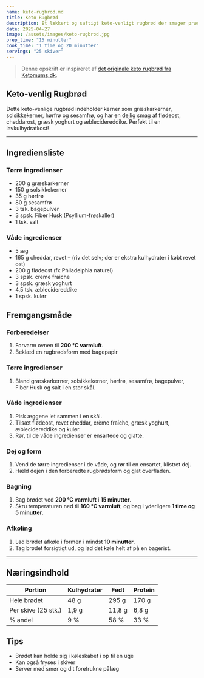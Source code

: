 ```yaml
---
name: keto-rugbrod.md
title: Keto Rugbrød
description: Et lækkert og saftigt keto-venligt rugbrød der smager præcis som det ægte rugbrød.
date: 2025-04-27
image: /assets/images/keto-rugbrod.jpg
prep_time: "15 minutter"
cook_time: "1 time og 20 minutter"
servings: "25 skiver"
---
```


> Denne opskrift er inspireret af [det originale keto rugbrød fra Ketomums.dk](https://ketomums.dk/keto-frokost/det-absolut-bedste-keto-rugbroed-smager-fuldstaendig-som-alm-rugbroed/).

## Keto-venlig Rugbrød

Dette keto-venlige rugbrød indeholder kerner som græskarkerner, solsikkekerner, hørfrø og sesamfrø, og har en dejlig smag af flødeost, cheddarost, græsk yoghurt og æblecidereddike. Perfekt til en lavkulhydratkost!

---

## Ingrediensliste

### Tørre ingredienser

- 200 g græskarkerner
- 150 g solsikkekerner
- 35 g hørfrø
- 80 g sesamfrø
- 3 tsk. bagepulver
- 3 spsk. Fiber Husk (Psyllium-frøskaller)
- 1 tsk. salt

### Våde ingredienser

- 5 æg
- 165 g cheddar, revet – (riv det selv; der er ekstra kulhydrater i købt revet ost)
- 200 g flødeost (fx Philadelphia naturel)
- 3 spsk. creme fraiche
- 3 spsk. græsk yoghurt
- 4,5 tsk. æblecidereddike
- 1 spsk. kulør

## Fremgangsmåde

### Forberedelser

1. Forvarm ovnen til **200 °C varmluft**.
2. Beklæd en rugbrødsform med bagepapir

### Tørre ingredienser

1. Bland græskarkerner, solsikkekerner, hørfrø, sesamfrø, bagepulver, Fiber Husk og salt i en stor skål.

### Våde ingredienser

1. Pisk æggene let sammen i en skål.
2. Tilsæt flødeost, revet cheddar, crème fraîche, græsk yoghurt, æblecidereddike og kulør.
3. Rør, til de våde ingredienser er ensartede og glatte.

### Dej og form

1. Vend de tørre ingredienser i de våde, og rør til en ensartet, klistret dej.
2. Hæld dejen i den forberedte rugbrødsform og glat overfladen.

### Bagning

1. Bag brødet ved **200 °C varmluft** i **15 minutter**.
2. Skru temperaturen ned til **160 °C varmluft**, og bag i yderligere **1 time og 5 minutter**.

### Afkøling

1. Lad brødet afkøle i formen i mindst **10 minutter**.
2. Tag brødet forsigtigt ud, og lad det køle helt af på en bagerist.

---

## Næringsindhold

<div class="bg-white rounded-lg shadow overflow-hidden my-4">
  <table class="min-w-full">
    <thead class="bg-green-50">
      <tr>
        <th class="px-6 py-3 text-left text-sm font-semibold text-gray-700">Portion</th>
        <th class="px-6 py-3 text-right text-sm font-semibold text-gray-700">Kulhydrater</th>
        <th class="px-6 py-3 text-right text-sm font-semibold text-gray-700">Fedt</th>
        <th class="px-6 py-3 text-right text-sm font-semibold text-gray-700">Protein</th>
      </tr>
    </thead>
    <tbody class="divide-y divide-gray-200">
      <tr>
        <td class="px-6 py-4 text-sm text-gray-900">Hele brødet</td>
        <td class="px-6 py-4 text-sm text-gray-900 text-right">48 g</td>
        <td class="px-6 py-4 text-sm text-gray-900 text-right">295 g</td>
        <td class="px-6 py-4 text-sm text-gray-900 text-right">170 g</td>
      </tr>
      <tr class="bg-gray-50">
        <td class="px-6 py-4 text-sm text-gray-900">Per skive (25 stk.)</td>
        <td class="px-6 py-4 text-sm text-gray-900 text-right">1,9 g</td>
        <td class="px-6 py-4 text-sm text-gray-900 text-right">11,8 g</td>
        <td class="px-6 py-4 text-sm text-gray-900 text-right">6,8 g</td>
      </tr>
      <tr>
        <td class="px-6 py-4 text-sm font-medium text-gray-900">% andel</td>
        <td class="px-6 py-4 text-sm text-gray-900 text-right">9 %</td>
        <td class="px-6 py-4 text-sm text-gray-900 text-right">58 %</td>
        <td class="px-6 py-4 text-sm text-gray-900 text-right">33 %</td>
      </tr>
    </tbody>
  </table>
</div>

## Tips

- Brødet kan holde sig i køleskabet i op til en uge
- Kan også fryses i skiver
- Server med smør og dit foretrukne pålæg
